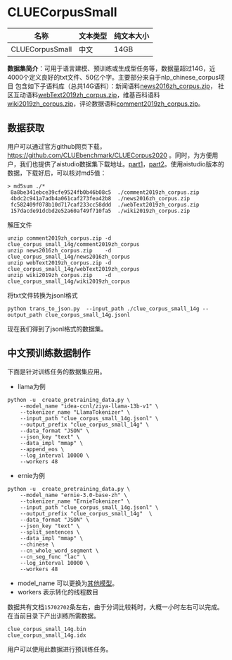 # CLUECorpusSmall

| 名称 | 文本类型 | 纯文本大小 |
|-|-|-|
| CLUECorpusSmall| 中文 | 14GB |

**数据集简介**：可用于语言建模、预训练或生成型任务等，数据量超过14G，近4000个定义良好的txt文件、50亿个字。主要部分来自于nlp_chinese_corpus项目
包含如下子语料库（总共14G语料）：新闻语料[news2016zh_corpus.zip](https://bj.bcebos.com/v1/ai-studio-online/6bac09db4e6d4857b6d680d34447457490cb2dbdd8b8462ea1780a407f38e12b?responseContentDisposition=attachment%3B%20filename%3Dnews2016zh_corpus.zip)， 社区互动语料[webText2019zh_corpus.zip](https://bj.bcebos.com/v1/ai-studio-online/83da03f7b4974871a52348b41c16c7e3b34a26d5ca644f558df8435be4de51c3?responseContentDisposition=attachment%3B%20filename%3DwebText2019zh_corpus.zip)，维基百科语料[wiki2019zh_corpus.zip](https://bj.bcebos.com/v1/ai-studio-online/d7a166408d8b4ffdaf4de9cfca09f6ee1e2340260f26440a92f78134d068b28f?responseContentDisposition=attachment%3B%20filename%3Dwiki2019zh_corpus.zip)，评论数据语料[comment2019zh_corpus.zip](https://bj.bcebos.com/v1/ai-studio-online/b66ddd445735408383c42322850ac4bb82faf9cc611447c2affb925443de7a6d?responseContentDisposition=attachment%3B%20filename%3Dcomment2019zh_corpus.zip)。

## 数据获取

用户可以通过官方github网页下载，https://github.com/CLUEbenchmark/CLUECorpus2020 。同时，为方便用户，我们也提供了aistudio数据集下载地址。[part1](https://aistudio.baidu.com/aistudio/datasetdetail/60598)，[part2](https://aistudio.baidu.com/aistudio/datasetdetail/124357)。使用aistudio版本的数据，下载好后，可以核对md5值：
```shell
> md5sum ./*
 8a8be341ebce39cfe9524fb0b46b08c5  ./comment2019zh_corpus.zip
 4bdc2c941a7adb4a061caf273fea42b8  ./news2016zh_corpus.zip
 fc582409f078b10d717caf233cc58ddd  ./webText2019zh_corpus.zip
 157dacde91dcbd2e52a60af49f710fa5  ./wiki2019zh_corpus.zip
```
解压文件
```shell
unzip comment2019zh_corpus.zip -d  clue_corpus_small_14g/comment2019zh_corpus
unzip news2016zh_corpus.zip    -d  clue_corpus_small_14g/news2016zh_corpus
unzip webText2019zh_corpus.zip -d  clue_corpus_small_14g/webText2019zh_corpus
unzip wiki2019zh_corpus.zip    -d  clue_corpus_small_14g/wiki2019zh_corpus
```
将txt文件转换为jsonl格式
```
python trans_to_json.py  --input_path ./clue_corpus_small_14g --output_path clue_corpus_small_14g.jsonl
```
现在我们得到了jsonl格式的数据集。

## 中文预训练数据制作

下面是针对训练任务的数据集应用。

* llama为例
```shell
python -u  create_pretraining_data.py \
    --model_name "idea-ccnl/ziya-llama-13b-v1" \
    --tokenizer_name "LlamaTokenizer" \
    --input_path "clue_corpus_small_14g.jsonl" \
    --output_prefix "clue_corpus_small_14g" \
    --data_format "JSON" \
    --json_key "text" \
    --data_impl "mmap" \
    --append_eos \
    --log_interval 10000 \
    --workers 48
```

* ernie为例
```shell
python -u  create_pretraining_data.py \
    --model_name "ernie-3.0-base-zh" \
    --tokenizer_name "ErnieTokenizer" \
    --input_path "clue_corpus_small_14g.jsonl" \
    --output_prefix "clue_corpus_small_14g"  \
    --data_format "JSON" \
    --json_key "text" \
    --split_sentences \
    --data_impl "mmap" \
    --chinese \
    --cn_whole_word_segment \
    --cn_seg_func "lac" \
    --log_interval 10000 \
    --workers 48
```

- model_name 可以更换为[其他模型](https://github.com/PaddlePaddle/PaddleNLP/blob/develop/llm/llama/README.md)。
- workers 表示转化的线程数目

数据共有文档`15702702`条左右，由于分词比较耗时，大概一小时左右可以完成。在当前目录下产出训练所需数据。
```
clue_corpus_small_14g.bin
clue_corpus_small_14g.idx
```
用户可以使用此数据进行预训练任务。
